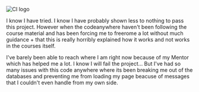 ![CI logo](https://codeinstitute.s3.amazonaws.com/fullstack/ci_logo_small.png)

I know I have tried. I know I have probably shown less to nothing to pass this project. However when the codeanywhere haven't been following the course material and has been forcing me to freerome a lot without much guidance + that this is really horribly explained how it works and not works in the courses itself.

I've barely been able to reach where I am right now because of my Mentor which has helped me a lot. I know I will fail the project... But I've had so many issues with this  code anywhere where its been breaking me out of the databases and preventing me from loading my page beacuse of messages that I couldn't even handle from my own side.